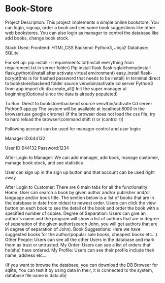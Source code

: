 # Book-Store
Project Description:
This project implements a simple online bookstore. You can login, signup, order a book and see some book suggestions like other web bookstores.  You can also login as manager to control the database like add books, change book stock.

Stack Used:
Frontend: HTML,CSS
Backend: Python3, Jinja2
Database: SQLite


For set up:
pip install -r requirements.txt(Install everything from requirement.txt in server folder)
Pip install flask flask-sqlalchemy(install flask,python)(install after activate virtual environment)
easy_install flask-bcrypt(this is for hashed password that needs to be install)
In terminal direct to bookstore/backend folder
source venv/bin/activate
cd server
Python3 
from app import db
db.create_all()
Init the super manager at beginning(Optional since the data is already populated)

To Run:
Direct to bookstore/backend
source venv/bin/activate
Cd server
Python3 app.py
The system will be available at localhost:8000 in the browser(use google chrome)
(if the browser does not load the css file, try to hard reload the browser(command shift r) or (control r))


Following account can be used for manager control and user login:

Manager ID:644132

User ID:644132
Password:1234


After Login to Manager:
We can add manager, add book, manage customer, manage book stock, and see statistics

User can sign up in the sign up button and that account can be used right away

After Login to Customer:
There are 6 main tabs for all the functionality:
Home: User can search a book by given author and/or publisher and/or language and/or book title.  The section below is a list of books that are in the database in date from oldest to newest order.  Users can click the view button on each book to see the detail of the book and order the book with a specified number of copies.
Degree of Separation: Users can give an author's name and the program will show a list of authors that are in degree of separation of the given author(search John, you will get authors that are in degree of separation of John).
Book Suggestions: Here we have suggested books for the author(popular sale books, cheapest books etc...).
Other People: Users can see all the other Users in the database and mark them as trust or untrusted.
My Order: Users can see a list of orders that he(she) have ordered.
My Profile: Users can see their profile include their name, address etc...


(If you want to browse the database, you can download the DB Browser for sqlite, You can test it by using data in their, it is connected to the system, database file name is data.db)
